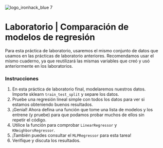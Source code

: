 ![logo_ironhack_blue 7](https://user-images.githubusercontent.com/23629340/40541063-a07a0a8a-601a-11e8-91b5-2f13e4e6b441.png)

# Laboratorio | Comparación de modelos de regresión


Para esta práctica de laboratorio, usaremos el mismo conjunto de datos que usamos en las prácticas de laboratorio anteriores. Recomendamos usar el mismo cuaderno, ya que reutilizará las mismas variables que creó y usó anteriormente en los laboratorios.

### Instrucciones

1. En esta práctica de laboratorio final, modelaremos nuestros datos. Importe sklearn `train_test_split` y separe los datos.
2. Pruebe una regresión lineal simple con todos los datos para ver si estamos obteniendo buenos resultados.
3. ¡Genial! Ahora defina una función que tome una lista de modelos y los entrene (y pruebe) para que podamos probar muchos de ellos sin repetir el código.
4. Utilice la función para comprobar `LinearRegressor` y `KNeighborsRegressor`.
5. ¡También puedes consultar el `MLPRegressor` para esta tarea!
6. Verifique y discuta los resultados.